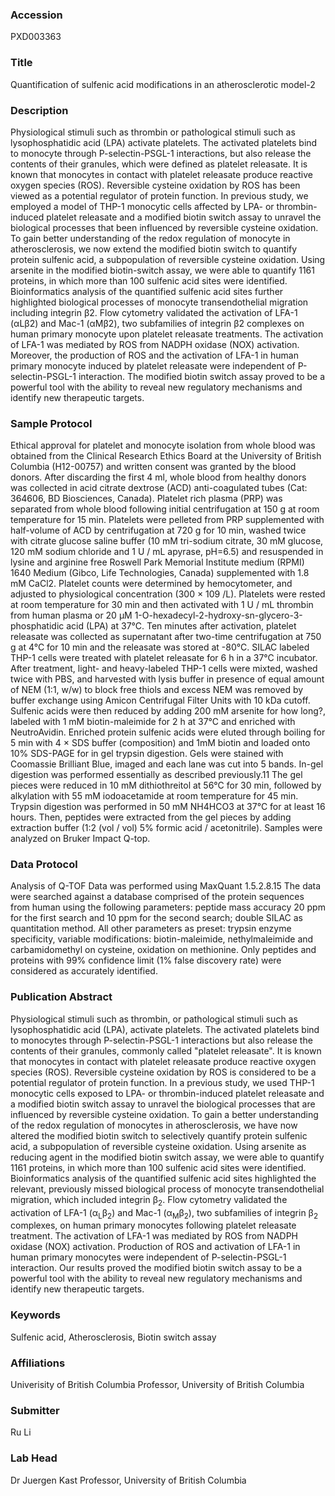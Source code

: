 ### Accession
PXD003363

### Title
Quantification of sulfenic acid modifications in an atherosclerotic model-2

### Description
Physiological stimuli such as thrombin or pathological stimuli such as lysophosphatidic acid (LPA) activate platelets. The activated platelets bind to monocyte through P-selectin-PSGL-1 interactions, but also release the contents of their granules, which were defined as platelet releasate. It is known that monocytes in contact with platelet releasate produce reactive oxygen species (ROS). Reversible cysteine oxidation by ROS has been viewed as a potential regulator of protein function. In previous study, we employed a model of THP-1 monocytic cells affected by LPA- or thrombin-induced platelet releasate and a modified biotin switch assay to unravel the biological processes that been influenced by reversible cysteine oxidation. To gain better understanding of the redox regulation of monocyte in atherosclerosis, we now extend the modified biotin switch to quantify protein sulfenic acid, a subpopulation of reversible cysteine oxidation. Using arsenite in the modified biotin-switch assay, we were able to quantify 1161 proteins, in which more than 100 sulfenic acid sites were identified. Bioinformatics analysis of the quantified sulfenic acid sites further highlighted biological processes of monocyte transendothelial migration including integrin β2. Flow cytometry validated the activation of LFA-1 (αLβ2) and Mac-1 (αMβ2), two subfamilies of integrin β2 complexes on human primary monocyte upon platelet releasate treatments. The activation of LFA-1 was mediated by ROS from NADPH oxidase (NOX) activation. Moreover, the production of ROS and the activation of LFA-1 in human primary monocyte induced by platelet releasate were independent of P-selectin-PSGL-1 interaction. The modified biotin switch assay proved to be a powerful tool with the ability to reveal new regulatory mechanisms and identify new therapeutic targets.

### Sample Protocol
Ethical approval for platelet and monocyte isolation from whole blood was obtained from the Clinical Research Ethics Board at the University of British Columbia (H12-00757) and written consent was granted by the blood donors. After discarding the first 4 ml, whole blood from healthy donors was collected in acid citrate dextrose (ACD) anti-coagulated tubes (Cat: 364606, BD Biosciences, Canada). Platelet rich plasma (PRP) was separated from whole blood following initial centrifugation at 150 g at room temperature for 15 min. Platelets were pelleted from PRP supplemented with half-volume of ACD by centrifugation at 720 g for 10 min, washed twice with citrate glucose saline buffer (10 mM tri-sodium citrate, 30 mM glucose, 120 mM sodium chloride and 1 U / mL apyrase, pH=6.5) and resuspended in lysine and arginine free Roswell Park Memorial Institute medium (RPMI) 1640 Medium (Gibco, Life Technologies, Canada) supplemented with 1.8 mM CaCl2. Platelet counts were determined by hemocytometer, and adjusted to physiological concentration (300 × 109 /L). Platelets were rested at room temperature for 30 min and then activated with 1 U / mL thrombin from human plasma or 20 μM 1-O-hexadecyl-2-hydroxy-sn-glycero-3-phosphatidic acid (LPA) at 37°C. Ten minutes after activation, platelet releasate was collected as supernatant after two-time centrifugation at 750 g at 4°C for 10 min and the releasate was stored at -80°C. SILAC labeled THP-1 cells were treated with platelet releasate for 6 h in a 37°C incubator. After treatment, light- and heavy-labeled THP-1 cells were mixted, washed twice with PBS, and harvested with lysis buffer in presence of equal amount of NEM (1:1, w/w) to block free thiols and excess NEM was removed by buffer exchange using Amicon Centrifugal Filter Units with 10 kDa cutoff. Sulfenic acids were then reduced by adding 200 mM arsenite for how long?, labeled with 1 mM biotin-maleimide for 2 h at 37°C and enriched with NeutroAvidin. Enriched protein sulfenic acids were eluted through boiling for 5 min with 4 × SDS buffer (composition) and 1mM biotin and loaded onto 10% SDS-PAGE for in gel trypsin digestion. Gels were stained with Coomassie Brilliant Blue, imaged and each lane was cut into 5 bands. In-gel digestion was performed essentially as described previously.11 The gel pieces were reduced in 10 mM dithiothreitol at 56°C for 30 min, followed by alkylation with 55 mM iodoacetamide at room temperature for 45 min. Trypsin digestion was performed in 50 mM NH4HCO3 at 37°C for at least 16 hours. Then, peptides were extracted from the gel pieces by adding extraction buffer (1:2 (vol / vol) 5% formic acid / acetonitrile). Samples were analyzed on Bruker Impact Q-top.

### Data Protocol
Analysis of Q-TOF Data was performed using MaxQuant 1.5.2.8.15 The data were searched against a database comprised of the protein sequences from human using the following parameters: peptide mass accuracy 20 ppm for the first search and 10 ppm for the second search; double SILAC as quantitation method. All other parameters as preset: trypsin enzyme specificity, variable modifications: biotin-maleimide, nethylmaleimide and carbamidomethyl on cysteine, oxidation on methionine. Only peptides and proteins with 99% confidence limit (1% false discovery rate) were considered as accurately identified.

### Publication Abstract
Physiological stimuli such as thrombin, or pathological stimuli such as lysophosphatidic acid (LPA), activate platelets. The activated platelets bind to monocytes through P-selectin-PSGL-1 interactions but also release the contents of their granules, commonly called "platelet releasate". It is known that monocytes in contact with platelet releasate produce reactive oxygen species (ROS). Reversible cysteine oxidation by ROS is considered to be a potential regulator of protein function. In a previous study, we used THP-1 monocytic cells exposed to LPA- or thrombin-induced platelet releasate and a modified biotin switch assay to unravel the biological processes that are influenced by reversible cysteine oxidation. To gain a better understanding of the redox regulation of monocytes in atherosclerosis, we have now altered the modified biotin switch to selectively quantify protein sulfenic acid, a subpopulation of reversible cysteine oxidation. Using arsenite as reducing agent in the modified biotin switch assay, we were able to quantify 1161 proteins, in which more than 100 sulfenic acid sites were identified. Bioinformatics analysis of the quantified sulfenic acid sites highlighted the relevant, previously missed biological process of monocyte transendothelial migration, which included integrin &#x3b2;<sub>2</sub>. Flow cytometry validated the activation of LFA-1 (&#x3b1;<sub>L</sub>&#x3b2;<sub>2</sub>) and Mac-1 (&#x3b1;<sub>M</sub>&#x3b2;<sub>2</sub>), two subfamilies of integrin &#x3b2;<sub>2</sub> complexes, on human primary monocytes following platelet releasate treatment. The activation of LFA-1 was mediated by ROS from NADPH oxidase (NOX) activation. Production of ROS and activation of LFA-1 in human primary monocytes were independent of P-selectin-PSGL-1 interaction. Our results proved the modified biotin switch assay to be a powerful tool with the ability to reveal new regulatory mechanisms and identify new therapeutic targets.

### Keywords
Sulfenic acid, Atherosclerosis, Biotin switch assay

### Affiliations
Univerisity of British Columbia
Professor, University of British Columbia

### Submitter
Ru Li

### Lab Head
Dr Juergen Kast
Professor, University of British Columbia


